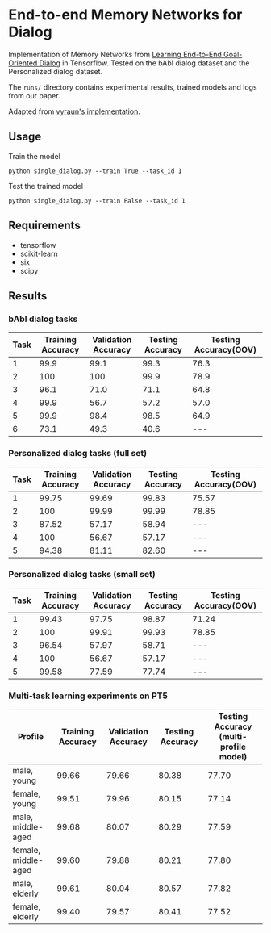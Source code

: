 # End-to-end Memory Networks for Dialog
Implementation of Memory Networks from [Learning End-to-End Goal-Oriented Dialog](https://arxiv.org/abs/1605.07683) in Tensorflow. Tested on the bAbI dialog dataset and the Personalized dialog dataset. 

The `runs/` directory contains experimental results, trained models and logs from our paper.

Adapted from [vyraun's implementation](https://github.com/vyraun/chatbot-MemN2N-tensorflow).

## Usage

Train the model
```
python single_dialog.py --train True --task_id 1
```

Test the trained model
```
python single_dialog.py --train False --task_id 1
```

## Requirements

* tensorflow
* scikit-learn
* six
* scipy

## Results

### bAbI dialog tasks

Task  |  Training Accuracy  |  Validation Accuracy  |  Testing Accuracy	 |  Testing Accuracy(OOV)
------|---------------------|-----------------------|--------------------|-----------------------
1     |  99.9	            |  99.1		            |  99.3				 |	76.3
2     |  100                |  100		            |  99.9				 |	78.9
3     |  96.1               |  71.0		            |  71.1				 |	64.8
4     |  99.9               |  56.7		            |  57.2				 |	57.0
5     |  99.9               |  98.4		            |  98.5				 |	64.9
6     |  73.1               |  49.3		            |  40.6				 |	---

### Personalized dialog tasks (full set)

Task  |  Training Accuracy  |  Validation Accuracy  |  Testing Accuracy	 |  Testing Accuracy(OOV)
------|---------------------|-----------------------|--------------------|-----------------------
1	  |  99.75				|  99.69				|  99.83  			 |  75.57
2	  |  100				|  99.99				|  99.99			 |  78.85
3     |  87.52				|  57.17				|  58.94			 |  ---
4	  |  100				|  56.67				|  57.17			 |  ---
5	  |  94.38				|  81.11				|  82.60			 |  ---

### Personalized dialog tasks (small set)

Task  |  Training Accuracy  |  Validation Accuracy  |  Testing Accuracy	 |  Testing Accuracy(OOV)
------|---------------------|-----------------------|--------------------|-----------------------
1	  |  99.43				|  97.75				|  98.87  			 |  71.24
2	  |  100				|  99.91				|  99.93			 |  78.85
3     |  96.54				|  57.97				|  58.71			 |  ---
4	  |  100				|  56.67				|  57.17			 |  ---
5	  |  99.58				|  77.59				|  77.74			 |  ---

### Multi-task learning experiments on PT5

Profile				|  Training Accuracy  |	 Validation Accuracy  |	 Testing Accuracy  |  Testing Accuracy (multi-profile model)
--------------------|---------------------|-----------------------|--------------------|--------------------------------
male, young			|		99.66		  |			79.66		  |		80.38	  	   |		77.70	
female, young		|		99.51		  |			79.96		  |		80.15		   |		77.14
male, middle-aged	|		99.68		  |			80.07		  |		80.29		   |		77.59		
female, middle-aged	|		99.60		  |			79.88		  |		80.21	  	   |		77.80	
male, elderly		|		99.61		  |			80.04		  |		80.57	  	   |		77.82	
female, elderly		|		99.40		  |			79.57		  |		80.41	  	   |		77.52	
